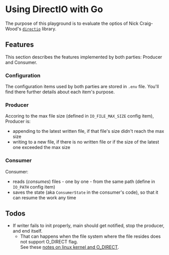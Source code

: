# Using DirectIO with Go

The purpose of this playground is to evaluate the optios of Nick Craig-Wood's [`directio`](https://github.com/ncw/directio) library.

## Features

This section describes the features implemented by both parties: Producer and Consumer.

### Configuration

The configuration items used by both parties are stored in `.env` file. You'll find there further details about each item's purpose.

### Producer

Accoring to the max file size (defined in `IO_FILE_MAX_SIZE` config item), Producer is:
- appending to the latest written file, if that file's size didn't reach the max size
- writing to a new file, if there is no written file or if the size of the latest one exceeded the max size

### Consumer

Consumer:
- reads (_consumes_) files - one by one - from the same path (define in `IO_PATH` config item)
- saves the state (aka `ConsumerState` in the consumer's code), so that it can resume the work any time

## Todos

- If writer fails to init properly, main should get notified, stop the producer, and end itself.
    - That can happens when the file system where the file resides does not support O_DIRECT flag.<br/>
      See these [notes on linux kernel and O_DIRECT](https://lists.archive.carbon60.com/linux/kernel/720702).

